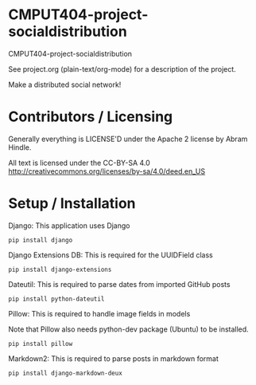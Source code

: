 CMPUT404-project-socialdistribution
===================================

CMPUT404-project-socialdistribution

See project.org (plain-text/org-mode) for a description of the project.

Make a distributed social network!

Contributors / Licensing
========================

Generally everything is LICENSE'D under the Apache 2 license by Abram Hindle.

All text is licensed under the CC-BY-SA 4.0 http://creativecommons.org/licenses/by-sa/4.0/deed.en_US



Setup / Installation
========================

Django:
This application uses Django

	pip install django

Django Extensions DB:
This is required for the UUIDField class

	pip install django-extensions

Dateutil:
This is required to parse dates from imported GitHub posts

	pip install python-dateutil

Pillow:
This is required to handle image fields in models

Note that Pillow also needs python-dev package (Ubuntu) to be installed.

	pip install pillow

Markdown2:
This is required to parse posts in markdown format

	pip install django-markdown-deux
